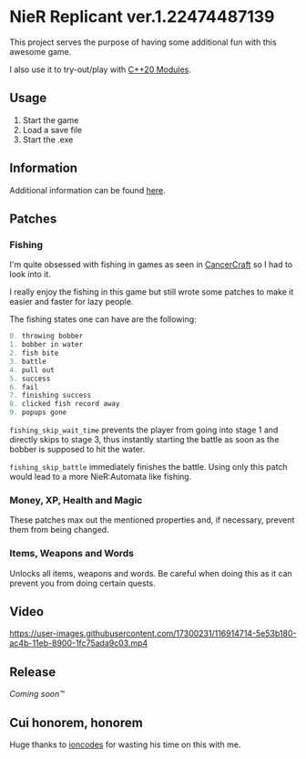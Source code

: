 # NieR Replicant ver.1.22474487139

This project serves the purpose of having some additional fun with this awesome game.

I also use it to try-out/play with [C++20 Modules](https://en.cppreference.com/w/cpp/language/modules).

## Usage

1. Start the game
2. Load a save file
3. Start the .exe

## Information

Additional information can be found [here](Information).

## Patches

### Fishing

I'm quite obsessed with fishing in games as seen in [CancerCraft](https://github.com/Acurisu/CancerCraft) so I had to look into it.

I really enjoy the fishing in this game but still wrote some patches to make it easier and faster for lazy people.

The fishing states one can have are the following:

```c++
0. throwing bobber
1. bobber in water
2. fish bite
3. battle
4. pull out
5. success
6. fail
7. finishing success
8. clicked fish record away
9. popups gone
```

`fishing_skip_wait_time` prevents the player from going into stage 1 and directly skips to stage 3, thus instantly starting the battle as soon as the bobber is supposed to hit the water.

`fishing_skip_battle` immediately finishes the battle. Using only this patch would lead to a more NieR:Automata like fishing.

### Money, XP, Health and Magic

These patches max out the mentioned properties and, if necessary, prevent them from being changed.

### Items, Weapons and Words

Unlocks all items, weapons and words. Be careful when doing this as it can prevent you from doing certain quests.

## Video

https://user-images.githubusercontent.com/17300231/116914714-5e53b180-ac4b-11eb-8900-1fc75ada9c03.mp4

## Release

_Coming soon™_

## Cui honorem, honorem

Huge thanks to [ioncodes](https://github.com/ioncodes) for wasting his time on this with me.
